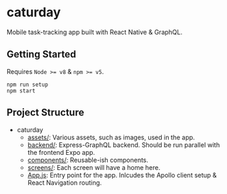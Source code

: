 # caturday

Mobile task-tracking app built with React Native & GraphQL.

## Getting Started

Requires `Node >= v8` & `npm >= v5`.

```
npm run setup
npm start
```

## Project Structure

- caturday
  - [assets/](assets/): Various assets, such as images, used in the app.
  - [backend/](backend/): Express-GraphQL backend. Should be run parallel with the frontend Expo app.
  - [components/](components/): Reusable-ish components.
  - [screens/](screens/): Each screen will have a home here. 
  - [App.js](App.js): Entry point for the app. Inlcudes the Apollo client setup & React Navigation routing.